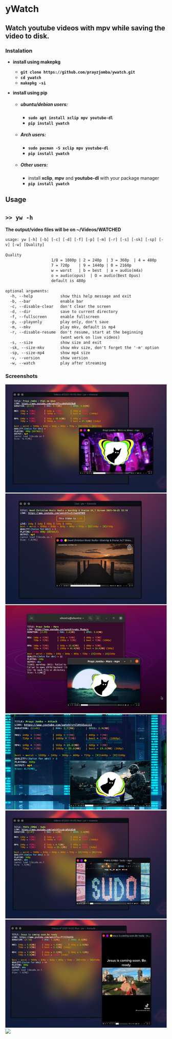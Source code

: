 
# yWatch
## Watch youtube videos with mpv while saving the video to disk.

### Instalation

* **install using makepkg**
  * **`git clone https://github.com/prayzjomba/ywatch.git`**
  * **`cd ywatch`**
  * **`makepkg -si`**

* **install using pip**

  * ##### ubuntu/debian users:

    * **`sudo apt install xclip mpv youtube-dl`**
    * **`pip install ywatch`**

  * ##### Arch users:

    * **`sudo pacman -S xclip mpv youtube-dl`**
    * **`pip install ywatch`**
 
  * ##### Other users:
    * install **xclip**, **mpv** and **youtube-dl** with your package manager 
    * **`pip install ywatch`**


## Usage

## `>> yw -h`
**The output/video files will be on ~/Videos/WATCHED**

	usage: yw [-h] [-b] [-c] [-d] [-f] [-p] [-m] [-r] [-s] [-sk] [-sp] [-v] [-w] [Quality]

 	Quality
                        1/8 = 1080p | 2 = 240p  | 3 = 360p  | 4 = 480p
                        7 = 720p    | 9 = 1440p | 0 = 2160p
                        w = worst   | b = best  | a = audio(m4a)
                        o = audio(opus)  | O = audio(Best Opus)
                        default is 480p

	optional arguments:
	  -h, --help            show this help message and exit
	  -b, --bar             enable bar
	  -c, --disable-clear   don't clear the screen
	  -d, --dir             save to current directory
	  -f, --fullscreen      enable fullscreen
	  -p, --playonly        play only, don't save
	  -m, --mkv             play mkv, default is mp4
	  -r, --disable-resume  don't resume, start at the beginning
	                        (wont work on live videos)
	  -s, --size            show size and exit
	  -sk, --size-mkv       show mkv size, don't forget the '-m' option
	  -sp, --size-mp4       show mp4 size
	  -v, --version         show version
	  -w, --watch           play after streaming

### Screenshots
![](https://github.com/prayzjomba/kajhdfhakldfl/blob/main/sc/1.png)
![](https://github.com/prayzjomba/kajhdfhakldfl/blob/main/sc/2.png)
![](https://github.com/prayzjomba/kajhdfhakldfl/blob/main/sc/3.png)
![](https://github.com/prayzjomba/kajhdfhakldfl/blob/main/sc/4.png)
![](https://github.com/prayzjomba/kajhdfhakldfl/blob/main/sc/5.png)
![](https://github.com/prayzjomba/kajhdfhakldfl/blob/main/sc/6.png)
![](https://github.com/prayzjomba/kajhdfhakldfl/blob/main/sc/7.png)






